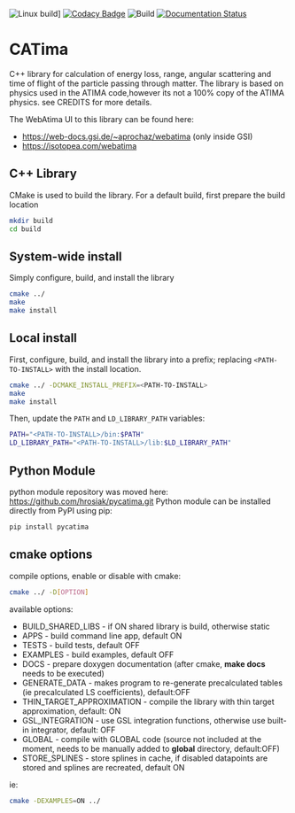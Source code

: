 ![Linux build](https://github.com/hrosiak/catima/actions/workflows/build_linux.yaml/badge.svg)]
[![Codacy Badge](https://api.codacy.com/project/badge/Grade/dc251db65f7a4c06ae07380544ea08fc)]()
![Build](https://github.com/hrosiak/pycatima/actions/workflows/build.yml/badge.svg)
[![Documentation Status](https://readthedocs.org/projects/catima/badge/?version=latest)](https://catima.readthedocs.io/en/latest/?badge=latest)

CATima
=======
C++ library for calculation of energy loss, range, angular scattering and time of flight of the particle passing through matter.
The library is based on physics used in the ATIMA code,however its not a 100% copy of the ATIMA physics.
 see CREDITS for more details.

The WebAtima UI to this library can be found here:
  * https://web-docs.gsi.de/~aprochaz/webatima (only inside GSI)
  * https://isotopea.com/webatima


C++ Library
------------
CMake is used to build the library. For a default build, first prepare the build location

```bash
mkdir build
cd build
```

## System-wide install
Simply configure, build, and install the library
```bash
cmake ../
make
make install
```

## Local install
First, configure, build, and install the library into a prefix; replacing `<PATH-TO-INSTALL>` with the install location.
```bash
cmake ../ -DCMAKE_INSTALL_PREFIX=<PATH-TO-INSTALL>
make
make install
```

Then, update the `PATH` and `LD_LIBRARY_PATH` variables:
```bash
PATH="<PATH-TO-INSTALL>/bin:$PATH"
LD_LIBRARY_PATH="<PATH-TO-INSTALL>/lib:$LD_LIBRARY_PATH"
```

Python Module
-------------
python module repository was moved here: https://github.com/hrosiak/pycatima.git
Python module can be installed directly from PyPI using pip:
```bash
pip install pycatima
```

cmake options
-------------
compile options, enable or disable with cmake:
```bash
cmake ../ -D[OPTION]
```

available options:
  * BUILD_SHARED_LIBS - if ON shared library is build, otherwise static
  * APPS - build command line app, default ON
  * TESTS - build tests, default OFF
  * EXAMPLES - build examples, default OFF
  * DOCS - prepare doxygen documentation (after cmake, __make docs__ needs to be executed)
  * GENERATE_DATA - makes program to re-generate precalculated tables (ie precalculated LS coefficients), default:OFF
  * THIN_TARGET_APPROXIMATION - compile the library with thin target approximation, default: ON
  * GSL_INTEGRATION - use GSL integration functions, otherwise use built-in integrator, default: OFF
  * GLOBAL - compile with GLOBAL code (source not included at the moment, needs to be manually added to __global__ directory, default:OFF)
  * STORE_SPLINES - store splines in cache, if disabled datapoints are stored and splines are recreated, default ON

ie:
```bash
cmake -DEXAMPLES=ON ../
```


